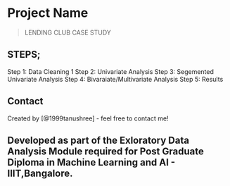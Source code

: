 # Project Name
> LENDING CLUB CASE STUDY



<!-- You can include any other section that is pertinent to your problem -->

## STEPS;
Step 1: Data Cleaning 1
Step 2: Univariate Analysis
Step 3: Segemented Univariate Analysis
Step 4: Bivaraiate/Multivariate Analysis
Step 5: Results

<!-- You don't have to answer all the questions - just the ones relevant to your project. -->

 

## Contact
Created by [@1999tanushree] - feel free to contact me!

## Developed as part of the Exloratory Data Analysis Module required for Post Graduate Diploma in Machine Learning and AI - IIIT,Bangalore.
<!-- Optional -->
<!-- ## License -->
<!-- This project is open source and available under the [... License](). -->

<!-- You don't have to include all sections - just the one's relevant to your project -->
